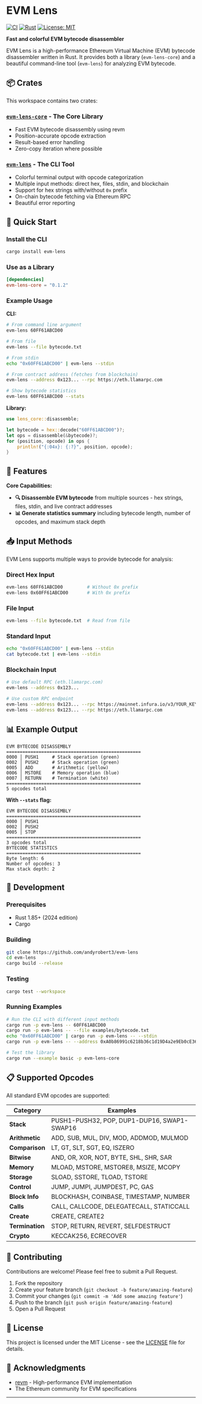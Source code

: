 # EVM Lens

[![CI](https://github.com/andyrobert3/evm-lens/workflows/CI/badge.svg)](https://github.com/andyrobert3/evm-lens/actions)
[![Rust](https://img.shields.io/badge/rust-1.85+-blue.svg)](https://www.rust-lang.org)
[![License: MIT](https://img.shields.io/badge/License-MIT-yellow.svg)](https://opensource.org/licenses/MIT)

**Fast and colorful EVM bytecode disassembler**

EVM Lens is a high-performance Ethereum Virtual Machine (EVM) bytecode disassembler written in Rust. It provides both a library (`evm-lens-core`) and a beautiful command-line tool (`evm-lens`) for analyzing EVM bytecode.

## 📦 Crates

This workspace contains two crates:

### [`evm-lens-core`](./evm-lens-core) - The Core Library
- Fast EVM bytecode disassembly using revm
- Position-accurate opcode extraction  
- Result-based error handling
- Zero-copy iteration where possible

### [`evm-lens`](./evm-lens) - The CLI Tool  
- Colorful terminal output with opcode categorization
- Multiple input methods: direct hex, files, stdin, and blockchain
- Support for hex strings with/without `0x` prefix
- On-chain bytecode fetching via Ethereum RPC
- Beautiful error reporting

## 🚀 Quick Start

### Install the CLI

```bash
cargo install evm-lens
```

### Use as a Library

```toml
[dependencies]
evm-lens-core = "0.1.2"
```

### Example Usage

**CLI:**
```bash
# From command line argument
evm-lens 60FF61ABCD00

# From file
evm-lens --file bytecode.txt

# From stdin
echo "0x60FF61ABCD00" | evm-lens --stdin

# From contract address (fetches from blockchain)
evm-lens --address 0x123... --rpc https://eth.llamarpc.com

# Show bytecode statistics
evm-lens 60FF61ABCD00 --stats
```

**Library:**
```rust
use lens_core::disassemble;

let bytecode = hex::decode("60FF61ABCD00")?;
let ops = disassemble(&bytecode)?;
for (position, opcode) in ops {
    println!("{:04x}: {:?}", position, opcode);
}
```

## 🎨 Features

**Core Capabilities:**
- **🔍 Disassemble EVM bytecode** from multiple sources - hex strings, files, stdin, and live contract addresses
- **📊 Generate statistics summary** including bytecode length, number of opcodes, and maximum stack depth



## 📥 Input Methods

EVM Lens supports multiple ways to provide bytecode for analysis:

### Direct Hex Input
```bash
evm-lens 60FF61ABCD00         # Without 0x prefix
evm-lens 0x60FF61ABCD00       # With 0x prefix
```

### File Input
```bash
evm-lens --file bytecode.txt  # Read from file
```

### Standard Input
```bash
echo "0x60FF61ABCD00" | evm-lens --stdin
cat bytecode.txt | evm-lens --stdin
```

### Blockchain Input
```bash
# Use default RPC (eth.llamarpc.com)
evm-lens --address 0x123...

# Use custom RPC endpoint
evm-lens --address 0x123... --rpc https://mainnet.infura.io/v3/YOUR_KEY
evm-lens --address 0x123... --rpc https://eth.llamarpc.com
```


## 📊 Example Output

```
EVM BYTECODE DISASSEMBLY
==================================================
0000 │ PUSH1     # Stack operation (green)
0002 │ PUSH2     # Stack operation (green)  
0005 │ ADD       # Arithmetic (yellow)
0006 │ MSTORE    # Memory operation (blue)
0007 │ RETURN    # Termination (white)
==================================================
5 opcodes total
```

**With `--stats` flag:**
```
EVM BYTECODE DISASSEMBLY
==================================================
0000 │ PUSH1
0002 │ PUSH2
0005 │ STOP
==================================================
3 opcodes total
BYTECODE STATISTICS
==================================================
Byte length: 6
Number of opcodes: 3
Max stack depth: 2
```


## 🔧 Development

### Prerequisites

- Rust 1.85+ (2024 edition)
- Cargo

### Building

```bash
git clone https://github.com/andyrobert3/evm-lens
cd evm-lens
cargo build --release
```

### Testing

```bash
cargo test --workspace
```

### Running Examples

```bash
# Run the CLI with different input methods
cargo run -p evm-lens -- 60FF61ABCD00
cargo run -p evm-lens -- --file examples/bytecode.txt
echo "0x60FF61ABCD00" | cargo run -p evm-lens -- --stdin
cargo run -p evm-lens -- --address 0xA0b86991c6218b36c1d19D4a2e9Eb0cE3606eB48 --rpc https://eth.llamarpc.com

# Test the library
cargo run --example basic -p evm-lens-core
```

## 📋 Supported Opcodes

All standard EVM opcodes are supported:

| Category | Examples |
|----------|----------|
| **Stack** | PUSH1-PUSH32, POP, DUP1-DUP16, SWAP1-SWAP16 |
| **Arithmetic** | ADD, SUB, MUL, DIV, MOD, ADDMOD, MULMOD |
| **Comparison** | LT, GT, SLT, SGT, EQ, ISZERO |
| **Bitwise** | AND, OR, XOR, NOT, BYTE, SHL, SHR, SAR |
| **Memory** | MLOAD, MSTORE, MSTORE8, MSIZE, MCOPY |
| **Storage** | SLOAD, SSTORE, TLOAD, TSTORE |
| **Control** | JUMP, JUMPI, JUMPDEST, PC, GAS |
| **Block Info** | BLOCKHASH, COINBASE, TIMESTAMP, NUMBER |
| **Calls** | CALL, CALLCODE, DELEGATECALL, STATICCALL |
| **Create** | CREATE, CREATE2 |
| **Termination** | STOP, RETURN, REVERT, SELFDESTRUCT |
| **Crypto** | KECCAK256, ECRECOVER |

## 🤝 Contributing

Contributions are welcome! Please feel free to submit a Pull Request.

1. Fork the repository
2. Create your feature branch (`git checkout -b feature/amazing-feature`)
3. Commit your changes (`git commit -m 'Add some amazing feature'`)
4. Push to the branch (`git push origin feature/amazing-feature`)
5. Open a Pull Request

## 📝 License

This project is licensed under the MIT License - see the [LICENSE](LICENSE) file for details.

## 🙏 Acknowledgments

- [revm](https://github.com/bluealloy/revm) - High-performance EVM implementation
- The Ethereum community for EVM specifications
****